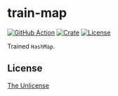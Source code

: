 # train-map

[![GitHub Action](https://img.shields.io/github/actions/workflow/status/raviqqe/train-map/test.yaml?branch=main&style=flat-square)](https://github.com/raviqqe/train-map/actions)
[![Crate](https://img.shields.io/crates/v/train-map.svg?style=flat-square)](https://crates.io/crates/train-map)
[![License](https://img.shields.io/github/license/raviqqe/train-map.svg?style=flat-square)][license]

Trained `HashMap`.

## License

[The Unlicense][license]

[license]: https://github.com/raviqqe/train-map/blob/main/UNLICENSE
